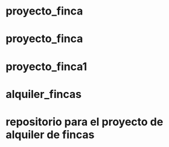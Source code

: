 # proyecto_finca
# proyecto_finca
# proyecto_finca1
# alquiler_fincas
# repositorio para el proyecto de alquiler de fincas
